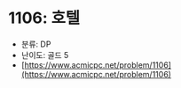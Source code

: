 # 1106: 호텔

- 분류: DP
- 난이도: 골드 5
- [https://www.acmicpc.net/problem/1106](https://www.acmicpc.net/problem/1106)